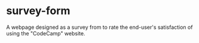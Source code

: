 # survey-form
A webpage designed as a survey from to rate the end-user's satisfaction of using the "CodeCamp" website.
